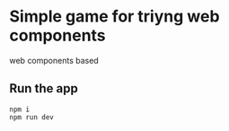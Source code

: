 # Simple game for triyng web components
web components based

## Run the app
<pre><code>npm i 
npm run dev</pre></code>
